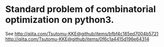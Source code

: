 Standard problem of combinatorial optimization on python3.
======

See
http://qiita.com/Tsutomu-KKE@github/items/bfbf4c185ed7004b5721
http://qiita.com/Tsutomu-KKE@github/items/0f6c1a4415d196e64314

